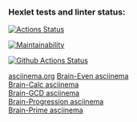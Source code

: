### Hexlet tests and linter status:
[![Actions Status](https://github.com/vpolekot/php-project-lvl1/workflows/hexlet-check/badge.svg)](https://github.com/vpolekot/php-project-lvl1/actions)

[![Maintainability](https://api.codeclimate.com/v1/badges/79c85229bbabb7c9da7a/maintainability)](https://codeclimate.com/github/vpolekot/php-project-lvl1/maintainability)

[![Github Actions Status](https://github.com/vpolekot/php-project-lvl1/workflows/PHP%20CI/badge.svg)](https://github.com/vpolekot/php-project-lvl1/actions)

[asciinema.org](https://asciinema.org/a/iUK6xLvaC5EUugBQFZJf8PMof)
<a href="https://asciinema.org/a/iUK6xLvaC5EUugBQFZJf8PMof">Brain-Even asciinema</a><br>
<a href="https://asciinema.org/a/My7qmABnLsqBjPDJfIQTnR9HJ">Brain-Calc asciinema</a><br>
<a href="https://asciinema.org/a/nuctqdd4vsOZilojTRXHklkYn">Brain-GCD asciinema</a><br>
<a href="https://asciinema.org/a/Hs2uqAOmNWyFb6IMUwaZYWQwj">Brain-Progression asciinema</a><br>
<a href="https://asciinema.org/a/SeIgKgQe8ThQhkobvc24ose6u">Brain-Prime asciinema</a><br>
